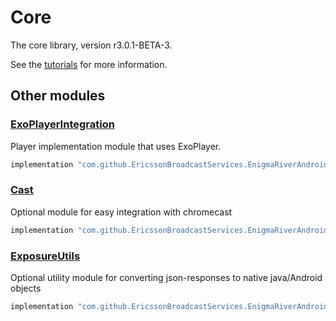 # Core

The core library, version r3.0.1-BETA-3.

See the [tutorials](tutorials/index.md) for more information.

## Other modules

### [ExoPlayerIntegration](https://github.com/EricssonBroadcastServices/EnigmaRiverAndroidExoPlayerIntegration/tree/r3.0.1-BETA-3)

<p>Player implementation module that uses ExoPlayer.</p>

```gradle
implementation "com.github.EricssonBroadcastServices.EnigmaRiverAndroid:exoplayerintegration:r3.0.1-BETA-3"
```

### [Cast](https://github.com/EricssonBroadcastServices/EnigmaRiverAndroidCast/tree/r3.0.1-BETA-3)

<p>Optional module for easy integration with chromecast</p>

```gradle
implementation "com.github.EricssonBroadcastServices.EnigmaRiverAndroid:cast:r3.0.1-BETA-3"
```

### [ExposureUtils](https://github.com/EricssonBroadcastServices/EnigmaRiverAndroidExposureUtils/tree/r3.0.1-BETA-3)

<p>Optional utility module for converting json-responses to native java/Android objects</p>

```gradle
implementation "com.github.EricssonBroadcastServices.EnigmaRiverAndroid:exposureUtils:r3.0.1-BETA-3"
```